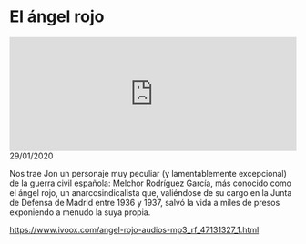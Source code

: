 # El ángel rojo
<iframe id='audio_88903085' frameborder='0' allowfullscreen='' scrolling='no' height='200' style='width:100%;' src='https://www.ivoox.com/player_ej_47131327_6_1.html' loading='lazy'></iframe>29/01/2020

Nos trae Jon un personaje muy peculiar (y lamentablemente excepcional) de la guerra civil española: Melchor Rodríguez García, más conocido como el ángel rojo, un anarcosindicalista que, valiéndose de su cargo en la Junta de Defensa de Madrid entre 1936 y 1937, salvó la vida a miles de presos exponiendo a menudo la suya propia. 

 

https://www.ivoox.com/angel-rojo-audios-mp3_rf_47131327_1.html
